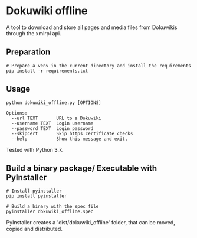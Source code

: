 # Dokuwiki offline

A tool to download and store all pages and media files from Dokuwikis through the xmlrpl api.

## Preparation
    
    # Prepare a venv in the current directory and install the requirements
    pip install -r requirements.txt

## Usage

    python dokuwiki_offline.py [OPTIONS]
    
    Options:
      --url TEXT       URL to a Dokuwiki
      --username TEXT  Login username
      --password TEXT  Login password
      --skipcert       Skip https certificate checks
      --help           Show this message and exit.

Tested with Python 3.7.

## Build a binary package/ Executable with PyInstaller

    # Install pyinstaller
    pip install pyinstaller
    
    # Build a binary with the spec file
    pyinstaller dokuwiki_offline.spec
    
PyInstaller creates a 'dist/dokuwiki_offline' folder, that can be moved, 
copied and distributed.